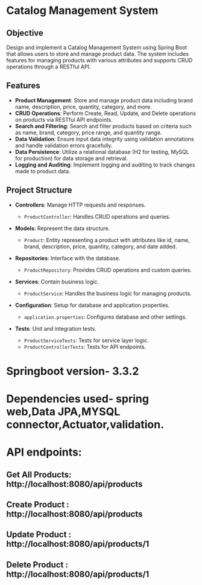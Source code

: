 # Catalog Management System

## Objective

Design and implement a Catalog Management System using Spring Boot that allows users to store and manage product data. The system includes features for managing products with various attributes and supports CRUD operations through a RESTful API.

## Features

- **Product Management**: Store and manage product data including brand name, description, price, quantity, category, and more.
- **CRUD Operations**: Perform Create, Read, Update, and Delete operations on products via RESTful API endpoints.
- **Search and Filtering**: Search and filter products based on criteria such as name, brand, category, price range, and quantity range.
- **Data Validation**: Ensure input data integrity using validation annotations and handle validation errors gracefully.
- **Data Persistence**: Utilize a relational database (H2 for testing, MySQL for production) for data storage and retrieval.
- **Logging and Auditing**: Implement logging and auditing to track changes made to product data.
## Project Structure

- **Controllers**: Manage HTTP requests and responses.
  - `ProductController`: Handles CRUD operations and queries.

- **Models**: Represent the data structure.
  - `Product`: Entity representing a product with attributes like id, name, brand, description, price, quantity, category, and date added.

- **Repositories**: Interface with the database.
  - `ProductRepository`: Provides CRUD operations and custom queries.

- **Services**: Contain business logic.
  - `ProductService`: Handles the business logic for managing products.

- **Configuration**: Setup for database and application properties.
  - `application.properties`: Configures database and other settings.

- **Tests**: Unit and integration tests.
  - `ProductServiceTests`: Tests for service layer logic.
  - `ProductControllerTests`: Tests for API endpoints.
# Springboot version- 3.3.2
# Dependencies used- spring web,Data JPA,MYSQL connector,Actuator,validation.

# API endpoints:
## Get All Products: http://localhost:8080/api/products
## Create Product : http://localhost:8080/api/products
## Update Product : http://localhost:8080/api/products/1
##  Delete Product : http://localhost:8080/api/products/1